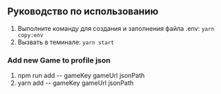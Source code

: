 ## Руководство по использованию

1.  Выполните команду для создания и заполнения файла .env: `yarn copy:env`
2.  Вызвать в теминале: `yarn start`

### Add new Game to profile json

1. npm run add -- gameKey gameUrl jsonPath
2. yarn add -- gameKey gameUrl jsonPath
